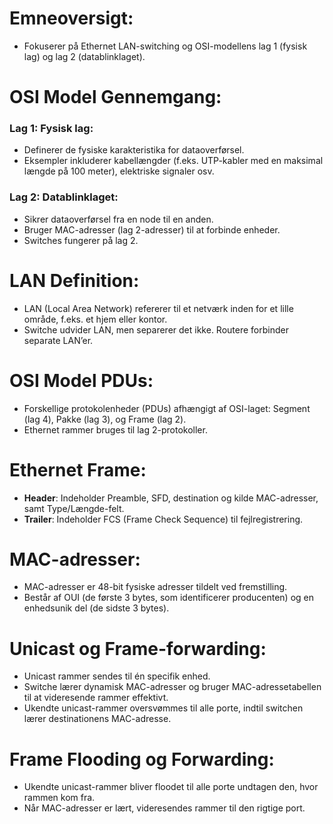 
# Emneoversigt:

- Fokuserer på Ethernet LAN-switching og OSI-modellens lag 1 (fysisk lag) og lag 2 (datablinklaget).

# OSI Model Gennemgang:

### Lag 1: Fysisk lag:
- Definerer de fysiske karakteristika for dataoverførsel.
- Eksempler inkluderer kabellængder (f.eks. UTP-kabler med en maksimal længde på 100 meter), elektriske signaler osv.

### Lag 2: Datablinklaget:
- Sikrer dataoverførsel fra en node til en anden.
- Bruger MAC-adresser (lag 2-adresser) til at forbinde enheder.
- Switches fungerer på lag 2.

# LAN Definition:

- LAN (Local Area Network) refererer til et netværk inden for et lille område, f.eks. et hjem eller kontor.
- Switche udvider LAN, men separerer det ikke. Routere forbinder separate LAN’er.

# OSI Model PDUs:

- Forskellige protokolenheder (PDUs) afhængigt af OSI-laget: Segment (lag 4), Pakke (lag 3), og Frame (lag 2).
- Ethernet rammer bruges til lag 2-protokoller.

# Ethernet Frame:

- **Header**: Indeholder Preamble, SFD, destination og kilde MAC-adresser, samt Type/Længde-felt.
- **Trailer**: Indeholder FCS (Frame Check Sequence) til fejlregistrering.

# MAC-adresser:

- MAC-adresser er 48-bit fysiske adresser tildelt ved fremstilling.
- Består af OUI (de første 3 bytes, som identificerer producenten) og en enhedsunik del (de sidste 3 bytes).

# Unicast og Frame-forwarding:

- Unicast rammer sendes til én specifik enhed.
- Switche lærer dynamisk MAC-adresser og bruger MAC-adressetabellen til at videresende rammer effektivt.
- Ukendte unicast-rammer oversvømmes til alle porte, indtil switchen lærer destinationens MAC-adresse.

# Frame Flooding og Forwarding:

- Ukendte unicast-rammer bliver floodet til alle porte undtagen den, hvor rammen kom fra.
- Når MAC-adresser er lært, videresendes rammer til den rigtige port.

